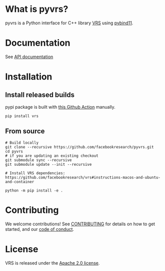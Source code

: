 # What is pyvrs?

pyvrs is a Python interface for C++ library [VRS](https://github.com/facebookresearch/vrs) using [pybind11](https://github.com/pybind/pybind11).

# Documentation

See [API documentation](https://pyvrs.readthedocs.io/en/latest/)

# Installation
## Install released builds
pypi package is built with [this Github Action](https://github.com/facebookresearch/pyvrs/blob/main/.github/workflows/deploy.yml) manually.
```
pip install vrs
```

## From source
```
# Build locally
git clone --recursive https://github.com/facebookresearch/pyvrs.git
cd pyvrs
# if you are updating an existing checkout
git submodule sync --recursive
git submodule update --init --recursive

# Install VRS dependencies: https://github.com/facebookresearch/vrs#instructions-macos-and-ubuntu-and-container

python -m pip install -e .
```

# Contributing

We welcome contributions! See [CONTRIBUTING](CONTRIBUTING.md) for details on how
to get started, and our [code of conduct](CODE_OF_CONDUCT.md).

# License

VRS is released under the [Apache 2.0 license](LICENSE).
